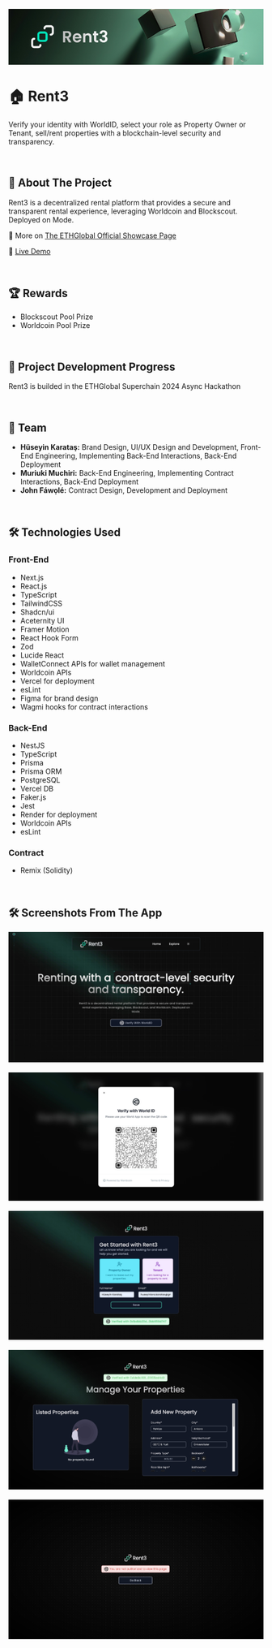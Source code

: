 ![](./frontend/public/rent3banner.png)

# 🏠 Rent3
Verify your identity with WorldID, select your role as Property Owner or Tenant, sell/rent properties with a blockchain-level security and transparency.

<br>

## 📖 About The Project
Rent3 is a decentralized rental platform that provides a secure and transparent rental experience, leveraging Worldcoin and Blockscout. Deployed on Mode.


🔗 More on [The ETHGlobal Official Showcase Page](https://ethglobal.com/showcase/rent3-8q0qv)

🔗 [Live Demo](https://www.campusarc.io)

<br>

## 🏆 Rewards

- Blockscout Pool Prize
- Worldcoin Pool Prize

<br>

## 🌟 Project Development Progress

Rent3 is builded in the ETHGlobal Superchain 2024 Async Hackathon

<br>

## 🤝 Team

- **Hüseyin Karataş:** Brand Design, UI/UX Design and Development, Front-End Engineering, Implementing Back-End Interactions, Back-End Deployment
- **Muriuki Muchiri:** Back-End Engineering, Implementing Contract Interactions, Back-End Deployment
- **John Fáwọlé:** Contract Design, Development and Deployment

<br>

## 🛠️ Technologies Used

### Front-End
- Next.js
- React.js 
- TypeScript
- TailwindCSS
- Shadcn/ui
- Aceternity UI
- Framer Motion
- React Hook Form
- Zod
- Lucide React
- WalletConnect APIs for wallet management
- Worldcoin APIs
- Vercel for deployment
- esLint
- Figma for brand design
- Wagmi hooks for contract interactions

### Back-End
- NestJS
- TypeScript
- Prisma
- Prisma ORM
- PostgreSQL
- Vercel DB
- Faker.js
- Jest
- Render for deployment
- Worldcoin APIs
- esLint

### Contract
- Remix (Solidity)

<br>

## 🛠️ Screenshots From The App

![](./frontend/public/ss1.jpg)
<br><br>
![](./frontend/public/ss2.jpg)
<br><br>
![](./frontend/public/ss3.jpg)
<br><br>
![](./frontend/public/ss4.jpg)
<br><br>
![](./frontend/public/ss6.jpg)
<br><br>
